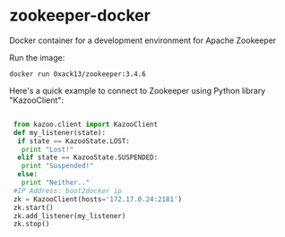 # zookeeper-docker
Docker container for a development environment for Apache Zookeeper

Run the image:

```shell
docker run 0xack13/zookeeper:3.4.6
```

Here's a quick example to connect to Zookeeper using Python library "KazooClient":

```python

 from kazoo.client import KazooClient
 def my_listener(state):
  if state == KazooState.LOST:
   print "Lost!"
  elif state == KazooState.SUSPENDED:
   print "Suspended!"
  else:
   print "Neither.."
 #IP Address: boot2docker ip
 zk = KazooClient(hosts='172.17.0.24:2181')
 zk.start()
 zk.add_listener(my_listener)
 zk.stop()

```
